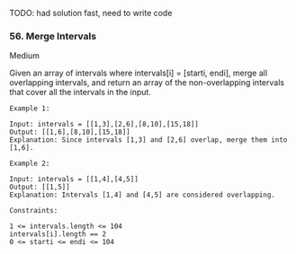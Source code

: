 TODO: had solution fast, need to write code


### 56. Merge Intervals
Medium
  
Given an array of intervals where intervals[i] = [starti, endi], 
merge all overlapping intervals, and return an array of the 
non-overlapping intervals that cover all the intervals in the input.


```
Example 1:

Input: intervals = [[1,3],[2,6],[8,10],[15,18]]
Output: [[1,6],[8,10],[15,18]]
Explanation: Since intervals [1,3] and [2,6] overlap, merge them into [1,6].
```

```
Example 2:

Input: intervals = [[1,4],[4,5]]
Output: [[1,5]]
Explanation: Intervals [1,4] and [4,5] are considered overlapping.
```


```
Constraints:

1 <= intervals.length <= 104
intervals[i].length == 2
0 <= starti <= endi <= 104
```
